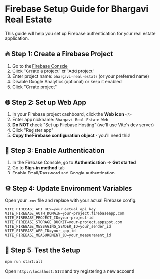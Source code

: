 # Firebase Setup Guide for Bhargavi Real Estate

This guide will help you set up Firebase authentication for your real estate application.

## 🔥 Step 1: Create a Firebase Project

1. Go to the [Firebase Console](https://console.firebase.google.com/)
2. Click "Create a project" or "Add project"
3. Enter project name: `bhargavi-real-estate` (or your preferred name)
4. Disable Google Analytics (optional) or keep it enabled
5. Click "Create project"

## 🌐 Step 2: Set up Web App

1. In your Firebase project dashboard, click the **Web icon** `</>`
2. Enter app nickname: `Bhargavi Real Estate Web`
3. **Do NOT** check "Set up Firebase Hosting" (we'll use Vite's dev server)
4. Click "Register app"
5. **Copy the Firebase configuration object** - you'll need this!

## 🔐 Step 3: Enable Authentication

1. In the Firebase Console, go to **Authentication** → **Get started**
2. Go to **Sign-in method** tab
3. Enable Email/Password and Google authentication

## ⚙️ Step 4: Update Environment Variables

Open your `.env` file and replace with your actual Firebase config:

```env
VITE_FIREBASE_API_KEY=your_actual_api_key
VITE_FIREBASE_AUTH_DOMAIN=your-project.firebaseapp.com
VITE_FIREBASE_PROJECT_ID=your-project-id
VITE_FIREBASE_STORAGE_BUCKET=your-project.appspot.com
VITE_FIREBASE_MESSAGING_SENDER_ID=your_sender_id
VITE_FIREBASE_APP_ID=your_app_id
VITE_FIREBASE_MEASUREMENT_ID=your_measurement_id
```

## 🧪 Step 5: Test the Setup

```bash
npm run start:all
```

Open `http://localhost:5173` and try registering a new account!